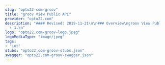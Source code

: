```yaml
---
slug: "opto22-com-groov"
title: "groov View Public API"
provider: "opto22.com"
description: "#### Revised: 2019-11-21\n\n### Overview\ngroov View Public API revision\
  \ 1.\n"
logo: "opto22.com-groov-logo.jpeg"
logoMediaType: "image/jpeg"
tags:
- "iot"
stubs: "opto22.com-groov-stubs.json"
swagger: "opto22.com-groov-swagger.json"
---
```

